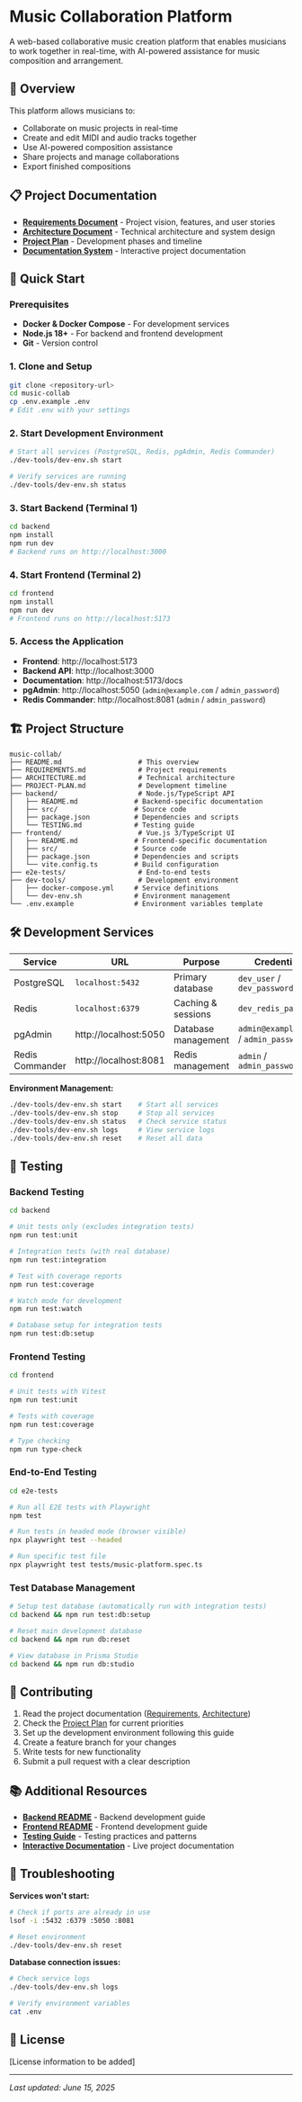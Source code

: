 # Music Collaboration Platform

A web-based collaborative music creation platform that enables musicians to work together in real-time, with AI-powered assistance for music composition and arrangement.

## 🎵 Overview

This platform allows musicians to:
- Collaborate on music projects in real-time
- Create and edit MIDI and audio tracks together
- Use AI-powered composition assistance
- Share projects and manage collaborations
- Export finished compositions

## 📋 Project Documentation

- **[Requirements Document](./REQUIREMENTS.md)** - Project vision, features, and user stories
- **[Architecture Document](./ARCHITECTURE.md)** - Technical architecture and system design
- **[Project Plan](./PROJECT-PLAN.md)** - Development phases and timeline
- **[Documentation System](http://localhost:5173/docs)** - Interactive project documentation

## 🚀 Quick Start

### Prerequisites
- **Docker & Docker Compose** - For development services
- **Node.js 18+** - For backend and frontend development
- **Git** - Version control

### 1. Clone and Setup
```bash
git clone <repository-url>
cd music-collab
cp .env.example .env
# Edit .env with your settings
```

### 2. Start Development Environment
```bash
# Start all services (PostgreSQL, Redis, pgAdmin, Redis Commander)
./dev-tools/dev-env.sh start

# Verify services are running
./dev-tools/dev-env.sh status
```

### 3. Start Backend (Terminal 1)
```bash
cd backend
npm install
npm run dev
# Backend runs on http://localhost:3000
```

### 4. Start Frontend (Terminal 2)
```bash
cd frontend
npm install  
npm run dev
# Frontend runs on http://localhost:5173
```

### 5. Access the Application
- **Frontend**: http://localhost:5173
- **Backend API**: http://localhost:3000
- **Documentation**: http://localhost:5173/docs
- **pgAdmin**: http://localhost:5050 (`admin@example.com` / `admin_password`)
- **Redis Commander**: http://localhost:8081 (`admin` / `admin_password`)

## 🏗️ Project Structure

```
music-collab/
├── README.md                   # This overview
├── REQUIREMENTS.md             # Project requirements  
├── ARCHITECTURE.md             # Technical architecture
├── PROJECT-PLAN.md             # Development timeline
├── backend/                    # Node.js/TypeScript API
│   ├── README.md              # Backend-specific documentation
│   ├── src/                   # Source code
│   ├── package.json           # Dependencies and scripts
│   └── TESTING.md             # Testing guide
├── frontend/                   # Vue.js 3/TypeScript UI
│   ├── README.md              # Frontend-specific documentation
│   ├── src/                   # Source code
│   ├── package.json           # Dependencies and scripts
│   └── vite.config.ts         # Build configuration
├── e2e-tests/                  # End-to-end tests
├── dev-tools/                  # Development environment
│   ├── docker-compose.yml     # Service definitions
│   └── dev-env.sh             # Environment management
└── .env.example               # Environment variables template
```

## 🛠️ Development Services

| Service | URL | Purpose | Credentials |
|---------|-----|---------|-------------|
| PostgreSQL | `localhost:5432` | Primary database | `dev_user` / `dev_password` |
| Redis | `localhost:6379` | Caching & sessions | `dev_redis_password` |
| pgAdmin | http://localhost:5050 | Database management | `admin@example.com` / `admin_password` |
| Redis Commander | http://localhost:8081 | Redis management | `admin` / `admin_password` |

**Environment Management:**
```bash
./dev-tools/dev-env.sh start    # Start all services
./dev-tools/dev-env.sh stop     # Stop all services  
./dev-tools/dev-env.sh status   # Check service status
./dev-tools/dev-env.sh logs     # View service logs
./dev-tools/dev-env.sh reset    # Reset all data
```

## 🧪 Testing

### Backend Testing
```bash
cd backend

# Unit tests only (excludes integration tests)
npm run test:unit

# Integration tests (with real database)
npm run test:integration

# Test with coverage reports
npm run test:coverage

# Watch mode for development
npm run test:watch

# Database setup for integration tests
npm run test:db:setup
```

### Frontend Testing
```bash
cd frontend

# Unit tests with Vitest
npm run test:unit

# Tests with coverage
npm run test:coverage

# Type checking
npm run type-check
```

### End-to-End Testing
```bash
cd e2e-tests

# Run all E2E tests with Playwright
npm test

# Run tests in headed mode (browser visible)
npx playwright test --headed

# Run specific test file
npx playwright test tests/music-platform.spec.ts
```

### Test Database Management
```bash
# Setup test database (automatically run with integration tests)
cd backend && npm run test:db:setup

# Reset main development database
cd backend && npm run db:reset

# View database in Prisma Studio
cd backend && npm run db:studio
```

## 🤝 Contributing

1. Read the project documentation ([Requirements](./REQUIREMENTS.md), [Architecture](./ARCHITECTURE.md))
2. Check the [Project Plan](./PROJECT-PLAN.md) for current priorities
3. Set up the development environment following this guide
4. Create a feature branch for your changes
5. Write tests for new functionality
6. Submit a pull request with a clear description

## 📚 Additional Resources

- **[Backend README](./backend/README.md)** - Backend development guide
- **[Frontend README](./frontend/README.md)** - Frontend development guide
- **[Testing Guide](./backend/TESTING.md)** - Testing practices and patterns
- **[Interactive Documentation](http://localhost:5173/docs)** - Live project documentation

## 🐛 Troubleshooting

**Services won't start:**
```bash
# Check if ports are already in use
lsof -i :5432 :6379 :5050 :8081

# Reset environment
./dev-tools/dev-env.sh reset
```

**Database connection issues:**
```bash
# Check service logs
./dev-tools/dev-env.sh logs

# Verify environment variables
cat .env
```

## 📄 License

[License information to be added]

---

*Last updated: June 15, 2025*
